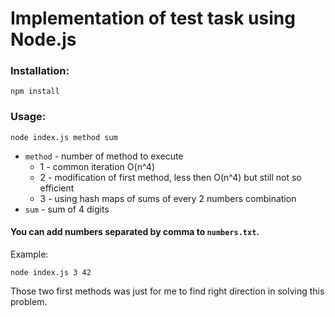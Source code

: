 # Implementation of test task using Node.js ###
 
### Installation:
    npm install

### Usage:

    node index.js method sum

- `method` - number of method to execute
    - 1 - common iteration O(n^4)
    - 2 - modification of first method, less then O(n^4) but still not so efficient
    - 3 - using hash maps of sums of every 2 numbers combination
- `sum` - sum of 4 digits

#### You can add numbers separated by comma to `numbers.txt`. 

Example:

    node index.js 3 42

Those two first methods was just for me to find right direction in solving this problem. 